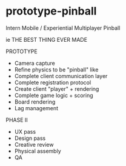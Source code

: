 prototype-pinball
=================

Intern Mobile / Experiential Multiplayer Pinball

ie THE BEST THING EVER MADE

PROTOTYPE
- Camera capture
- Refine physics to be "pinball" like
- Complete client communication layer
- Complete registration protocol
- Create client "player" + rendering
- Complete game logic + scoring
- Board rendering
- Lag management

PHASE II
- UX pass
- Design pass
- Creative review
- Physical assembly
- QA